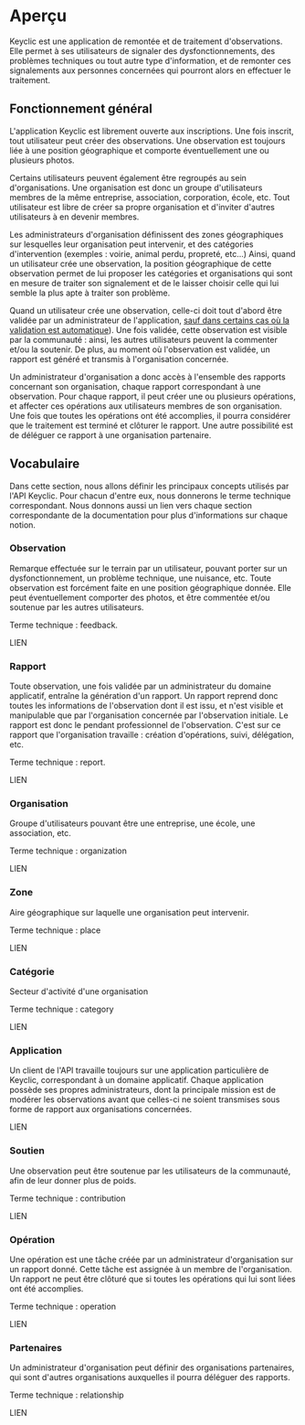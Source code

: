 # Aperçu

Keyclic est une application de remontée et de traitement d'observations. Elle permet à ses utilisateurs de signaler des dysfonctionnements, des problèmes techniques ou tout autre type d'information, et de remonter ces signalements aux personnes concernées qui pourront alors en effectuer le traitement.

## Fonctionnement général

L'application Keyclic est librement ouverte aux inscriptions. Une fois inscrit, tout utilisateur peut créer des observations. Une observation est toujours liée à une position géographique et comporte éventuellement une ou plusieurs photos.

Certains utilisateurs peuvent également être regroupés au sein d'organisations. Une organisation est donc un groupe d'utilisateurs membres de la même entreprise, association, corporation, école, etc. Tout utilisateur est libre de créer sa propre organisation et d'inviter d'autres utilisateurs à en devenir membres.

Les administrateurs d'organisation définissent des zones géographiques sur lesquelles leur organisation peut intervenir, et des catégories d'intervention (exemples : voirie, animal perdu, propreté, etc...) Ainsi, quand un utilisateur crée une observation, la position géographique de cette observation permet de lui proposer les catégories et organisations qui sont en mesure de traiter son signalement et de le laisser choisir celle qui lui semble la plus apte à traiter son problème.

Quand un utilisateur crée une observation, celle-ci doit tout d'abord être validée par un administrateur de l'application, [sauf dans certains cas où la validation est automatique](LIEN_PAGE_FEEDBACKS)). Une fois validée, cette observation est visible par la communauté : ainsi, les autres utilisateurs peuvent la commenter et/ou la soutenir. De plus, au moment où l'observation est validée, un rapport est généré et transmis à l'organisation concernée. 

Un administrateur d'organisation a donc accès à l'ensemble des rapports concernant son organisation, chaque rapport correspondant à une observation. Pour chaque rapport, il peut créer une ou plusieurs opérations, et affecter ces opérations aux utilisateurs membres de son organisation. Une fois que toutes les opérations ont été accomplies, il pourra considérer que le traitement est terminé et clôturer le rapport. Une autre possibilité est de déléguer ce rapport à une organisation partenaire.

## Vocabulaire

Dans cette section, nous allons définir les principaux concepts utilisés par l'API Keyclic. Pour chacun d'entre eux, nous donnerons le terme technique correspondant. Nous donnons aussi un lien vers chaque section correspondante de la documentation pour plus d'informations sur chaque notion.

### Observation

Remarque effectuée sur le terrain par un utilisateur, pouvant porter sur un dysfonctionnement, un problème technique, une nuisance, etc. Toute observation est forcément faite en une position géographique donnée. Elle peut éventuellement comporter des photos, et être commentée et/ou soutenue par les autres utilisateurs.

Terme technique : feedback.

LIEN

### Rapport

Toute observation, une fois validée par un administrateur du domaine applicatif, entraîne la génération d'un rapport. Un rapport reprend donc toutes les informations de l'observation dont il est issu, et n'est visible et manipulable que par l'organisation concernée par l'observation initiale. Le rapport est donc le pendant professionnel de l'observation. C'est sur ce rapport que l'organisation travaille : création d'opérations, suivi, délégation, etc.

Terme technique : report.

LIEN

### Organisation

Groupe d'utilisateurs pouvant être une entreprise, une école, une association, etc.

Terme technique : organization

LIEN

### Zone

Aire géographique sur laquelle une organisation peut intervenir.

Terme technique : place

LIEN

### Catégorie

Secteur d'activité d'une organisation

Terme technique : category

LIEN

### Application

Un client de l'API travaille toujours sur une application particulière de Keyclic, correspondant à un domaine applicatif. Chaque application possède ses propres administrateurs, dont la principale mission est de modérer les observations avant que celles-ci ne soient transmises sous forme de rapport aux organisations concernées.

LIEN

### Soutien

Une observation peut être soutenue par les utilisateurs de la communauté, afin de leur donner plus de poids.

Terme technique : contribution

LIEN

### Opération

Une opération est une tâche créée par un administrateur d'organisation sur un rapport donné. Cette tâche est assignée à un membre de l'organisation. Un rapport ne peut être clôturé que si toutes les opérations qui lui sont liées ont été accomplies.

Terme technique : operation

LIEN

### Partenaires

Un administrateur d'organisation peut définir des organisations partenaires, qui sont d'autres organisations auxquelles il pourra déléguer des rapports.

Terme technique : relationship

LIEN


